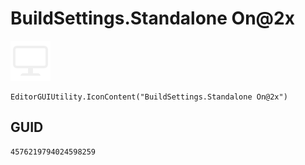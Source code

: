 # BuildSettings.Standalone On@2x
![](/img/BuildSettings.Standalone%20On@2x.png)

``` CSharp
EditorGUIUtility.IconContent("BuildSettings.Standalone On@2x")
```
## GUID
```
4576219794024598259
```
